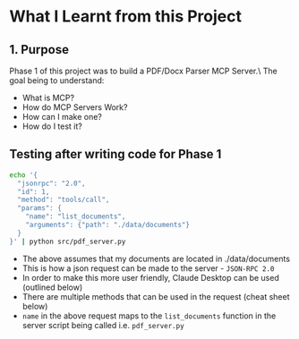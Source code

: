 # What I Learnt from this Project

## 1. Purpose
Phase 1 of this project was to build a PDF/Docx Parser MCP Server.\\
The goal being to understand:
- What is MCP?
- How do MCP Servers Work?
- How can I make one?
- How do I test it?


## Testing after writing code for Phase 1

```bash
echo '{
  "jsonrpc": "2.0",
  "id": 1,
  "method": "tools/call",
  "params": {
    "name": "list_documents",
    "arguments": {"path": "./data/documents"}
  }
}' | python src/pdf_server.py

```

- The above assumes that my documents are located in ./data/documents
- This is how a json request can be made to the server - `JSON-RPC 2.0`
- In order to make this more user friendly, Claude Desktop can be used (outlined below)
- There are multiple methods that can be used in the request (cheat sheet below)
- `name` in the above request maps to the `list_documents` function in the server script being called i.e. `pdf_server.py`
